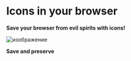 # Icons in your browser
<b>Save your browser from evil spirits with icons!</b>

![изображение](https://github.com/user-attachments/assets/83f72152-0857-4b8e-85f6-d31c3846e327)

<b>Save and preserve</b>
